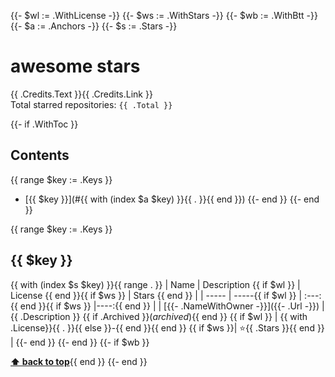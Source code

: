 {{- $wl := .WithLicense -}}
{{- $ws := .WithStars -}}
{{- $wb := .WithBtt -}}
{{- $a := .Anchors -}}
{{- $s := .Stars -}}
# awesome stars

{{ .Credits.Text }}{{ .Credits.Link }}  
Total starred repositories: `{{ .Total }}`

{{- if .WithToc }}
## Contents
{{ range $key := .Keys }}
  - [{{ $key }}](#{{ with (index $a $key) }}{{ . }}{{ end }})
{{- end }}
{{- end }}


{{ range $key := .Keys }}
## {{ $key }}
{{ with (index $s $key) }}{{ range . }}
| Name  | Description {{ if $wl }} | License {{ end }}{{ if $ws }} | Stars {{ end }} |
| ----- | -----{{ if $wl }} | :---:{{ end }}{{ if $ws }} |----:{{ end }} |
| [{{- .NameWithOwner -}}]({{- .Url -}}) | {{ .Description }} {{ if .Archived }}(*archived*){{ end }} {{ if $wl }} | {{ with .License}}{{ . }}{{ else }}-{{ end }}{{ end }} {{ if $ws }}| ⭐️{{ .Stars }}{{ end }} |
    {{- end }}
{{- end }}
{{- if $wb }} 

**[⬆ back to top](#contents)**{{ end }}
{{- end }}
